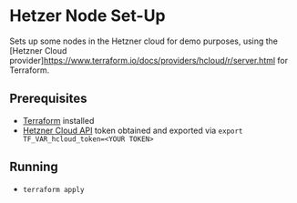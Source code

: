 # Hetzer Node Set-Up

Sets up some nodes in the Hetzner cloud for demo purposes, using the [Hetzner Cloud provider]https://www.terraform.io/docs/providers/hcloud/r/server.html for Terraform.

## Prerequisites

* [Terraform](https://www.terraform.io/) installed
* [Hetzner Cloud API](https://docs.hetzner.cloud/) token obtained and exported via `export TF_VAR_hcloud_token=<YOUR TOKEN>`

## Running

* `terraform apply`

